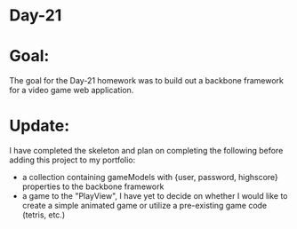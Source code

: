 # Day-21

<h1>Goal:</h1>
The goal for the Day-21 homework was to build out a backbone framework for a video game web application. 

<h1>Update:</h1>
I have completed the skeleton and plan on completing the following before adding this project to my portfolio:

- a collection containing gameModels with {user, password, highscore} properties to the backbone framework
- a game to the "PlayView", I have yet to decide on whether I would like to create a simple animated game or utilize a pre-existing game code (tetris, etc.)



